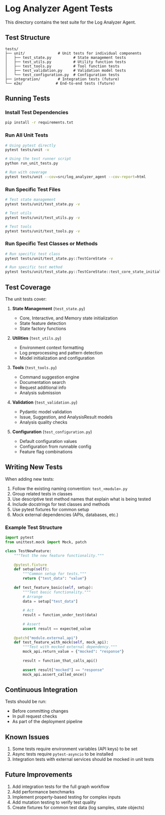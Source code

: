 # Log Analyzer Agent Tests

This directory contains the test suite for the Log Analyzer Agent.

## Test Structure

```
tests/
├── unit/               # Unit tests for individual components
│   ├── test_state.py          # State management tests
│   ├── test_utils.py          # Utility function tests
│   ├── test_tools.py          # Tool function tests
│   ├── test_validation.py     # Validation model tests
│   └── test_configuration.py  # Configuration tests
├── integration/        # Integration tests (future)
└── e2e/               # End-to-end tests (future)
```

## Running Tests

### Install Test Dependencies

```bash
pip install -r requirements.txt
```

### Run All Unit Tests

```bash
# Using pytest directly
pytest tests/unit -v

# Using the test runner script
python run_unit_tests.py

# Run with coverage
pytest tests/unit --cov=src/log_analyzer_agent --cov-report=html
```

### Run Specific Test Files

```bash
# Test state management
pytest tests/unit/test_state.py -v

# Test utils
pytest tests/unit/test_utils.py -v

# Test tools
pytest tests/unit/test_tools.py -v
```

### Run Specific Test Classes or Methods

```bash
# Run specific test class
pytest tests/unit/test_state.py::TestCoreState -v

# Run specific test method
pytest tests/unit/test_state.py::TestCoreState::test_core_state_initialization -v
```

## Test Coverage

The unit tests cover:

1. **State Management** (`test_state.py`)
   - Core, Interactive, and Memory state initialization
   - State feature detection
   - State factory functions

2. **Utilities** (`test_utils.py`)
   - Environment context formatting
   - Log preprocessing and pattern detection
   - Model initialization and configuration

3. **Tools** (`test_tools.py`)
   - Command suggestion engine
   - Documentation search
   - Request additional info
   - Analysis submission

4. **Validation** (`test_validation.py`)
   - Pydantic model validation
   - Issue, Suggestion, and AnalysisResult models
   - Analysis quality checks

5. **Configuration** (`test_configuration.py`)
   - Default configuration values
   - Configuration from runnable config
   - Feature flag combinations

## Writing New Tests

When adding new tests:

1. Follow the existing naming convention: `test_<module>.py`
2. Group related tests in classes
3. Use descriptive test method names that explain what is being tested
4. Include docstrings for test classes and methods
5. Use pytest fixtures for common setup
6. Mock external dependencies (APIs, databases, etc.)

### Example Test Structure

```python
import pytest
from unittest.mock import Mock, patch

class TestNewFeature:
    """Test the new feature functionality."""
    
    @pytest.fixture
    def setup(self):
        """Common setup for tests."""
        return {"test_data": "value"}
    
    def test_feature_basic(self, setup):
        """Test basic functionality."""
        # Arrange
        data = setup["test_data"]
        
        # Act
        result = function_under_test(data)
        
        # Assert
        assert result == expected_value
    
    @patch("module.external_api")
    def test_feature_with_mock(self, mock_api):
        """Test with mocked external dependency."""
        mock_api.return_value = {"mocked": "response"}
        
        result = function_that_calls_api()
        
        assert result["mocked"] == "response"
        mock_api.assert_called_once()
```

## Continuous Integration

Tests should be run:
- Before committing changes
- In pull request checks
- As part of the deployment pipeline

## Known Issues

1. Some tests require environment variables (API keys) to be set
2. Async tests require `pytest-asyncio` to be installed
3. Integration tests with external services should be mocked in unit tests

## Future Improvements

1. Add integration tests for the full graph workflow
2. Add performance benchmarks
3. Implement property-based testing for complex inputs
4. Add mutation testing to verify test quality
5. Create fixtures for common test data (log samples, state objects)